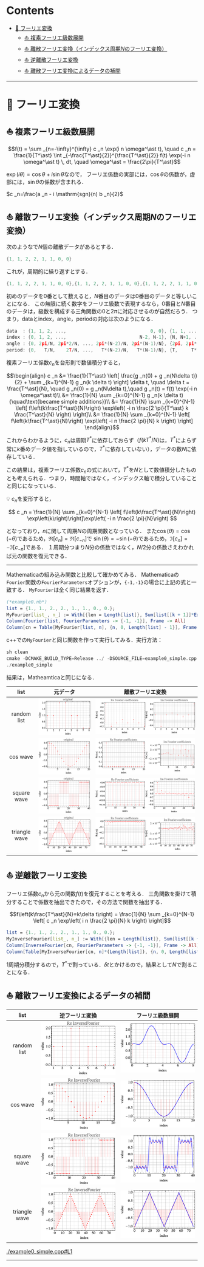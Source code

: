 # Contents
- [🐋 フーリエ変換](#🐋-フーリエ変換)
    - [⛵ 複素フーリエ級数展開](#⛵-複素フーリエ級数展開)
    - [⛵ 離散フーリエ変換（インデックス周期$`N`$のフーリエ変換）](#⛵-離散フーリエ変換（インデックス周期$`N`$のフーリエ変換）)
    - [⛵ 逆離散フーリエ変換](#⛵-逆離散フーリエ変換)
    - [⛵ 離散フーリエ変換によるデータの補間](#⛵-離散フーリエ変換によるデータの補間)


---
# 🐋 フーリエ変換 

## ⛵ 複素フーリエ級数展開 

```math
f(t) = \sum _{n=-\infty}^{\infty} c _n \exp(i n \omega^\ast t), \quad c _n = \frac{1}{T^\ast} \int _{-\frac{T^\ast}{2}}^{\frac{T^\ast}{2}} f(t) \exp(-i n \omega^\ast t) \, dt, \quad \omega^\ast = \frac{2\pi}{T^\ast}
```

$`\exp({i \theta}) = \cos \theta + i \sin \theta`$なので，
フーリエ係数の実部には，$`\cos \theta`$の係数が，虚部には，$`\sin \theta`$の係数が含まれる．

$`c _n=\frac{a _n - i \mathrm{sgn}(n) b _n}{2}`$

## ⛵ 離散フーリエ変換（インデックス周期$`N`$のフーリエ変換） 

次のようなで$`N`$個の離散データがあるとする．

```cpp
{1, 1, 2, 2, 1, 1, 0, 0}
```

これが，周期的に繰り返すとする．

```cpp
{1, 1, 2, 2, 1, 1, 0, 0},{1, 1, 2, 2, 1, 1, 0, 0},{1, 1, 2, 2, 1, 1, 0, 0},...
```
初めのデータを$`0`$番として数えると，$`N`$番目のデータは$`0`$番目のデータと等しいことになる．
この無限に続く数字をフーリエ級数で表現するなら，$`0`$番目と$`N`$番目のデータは，級数を構成する三角関数の$`0`$と$`2\pi`$に対応させるのが自然だろう．
つまり，dataとindex，angle，periodの対応は次のようになる．

```cpp
data  : {1, 1, 2, ...,                               0, 0}, {1, 1, ...
index : {0, 1, 2, ...,                           N-2, N-1}, {N, N+1, ...
angle : {0, 2pi/N, 2pi*2/N, ..., 2pi*(N-2)/N, 2pi*(N-1)/N}, {2pi, 2pi*(N+1)/N, ...
period: {0,   T/N,    2T/N, ...,   T*(N-2)/N,   T*(N-1)/N}, {T,     T*(N+1)/N, ...
```

複素フーリエ係数$`c _n`$を台形則で数値積分すると，

```math
\begin{align}
c _n &= \frac{1}{T^\ast} \left[ \frac{g _n(0) + g _n(N\delta t)}{2} + \sum _{k=1}^{N-1} g _n(k \delta t) \right] \delta t, \quad \delta t = \frac{T^\ast}{N}, \quad g _n(0) = g _n(N\delta t),\quad g _n(t) = f(t) \exp(-i n \omega^\ast t)\\
&= \frac{1}{N} \sum _{k=0}^{N-1} g _n(k \delta t) {\quad\text{became simple additions}}\\
&= \frac{1}{N} \sum _{k=0}^{N-1} \left[ f\left(k\frac{T^\ast}{N}\right) \exp\left( -i n \frac{2 \pi}{T^\ast} k \frac{T^\ast}{N} \right) \right]\\
&= \frac{1}{N} \sum _{k=0}^{N-1} \left[ f\left(k\frac{T^\ast}{N}\right) \exp\left( -i n \frac{2 \pi}{N} k \right) \right]
\end{align}
```

これからわかるように，$`c _n`$は周期$`T^\ast`$に依存しておらず（$`f(kT^\ast/N)`$は，$`T^\ast`$によらず常に$`k`$番めデータ値を指しているので，$`T^\ast`$に依存していない），データの数$`N`$に依存している．

この結果は，複素フーリエ係数$`c _n`$の式において，$`T^\ast`$を$`N`$として数値積分したものとも考えられる．つまり，時間軸ではなく，インデックス軸で積分していることと同じになっている．

💡 $`c _n`$を変形すると，

$$
c _n = \frac{1}{N} \sum _{k=0}^{N-1} \left[ f\left(k\frac{T^\ast}{N}\right)
\exp\left(k\right)\right]\exp\left( -i n \frac{2 \pi}{N}\right)
$$

となっており，$`n`$に関して周期$`N`$の周期関数となっている．
また$`\cos(\theta)=\cos(-\theta)`$であるため，$`\Re[c _n]=\Re[c _{-n}]`$で
$`\sin(\theta)=-\sin(-\theta)`$であるため，$`\Im[c _n]=-\Im[c _{-n}]`$である．
１周期分つまり$`N`$分の係数ではなく，$`N/2`$分の係数さえわかれば元の関数を復元できる．

---

Mathematicaの組み込み関数と比較して確かめてみる．
Mathematicaの`Fourier`関数の`FourierParameters`オプションが，`{-1,-1}`の場合に上記の式と一致する．
`MyFourier`は全く同じ結果を返す．

```Mathematica
(*example0.nb*)
list = {1., 1., 2., 2., 1., 1., 0., 0.};
MyFourier[list_, n_] := With[{len = Length[list]}, Sum[list[[k + 1]]*Exp[-I*n*2. \[Pi]/len*k], {k, 0, len - 1}]/len];
Column[Fourier[list, FourierParameters -> {-1, -1}], Frame -> All]
Column[cn = Table[MyFourier[list, n], {n, 0, Length[list] - 1}], Frame -> All]
```

c++での`MyFourier`と同じ関数を作って実行してみる．実行方法：

```cpp
sh clean
cmake -DCMAKE_BUILD_TYPE=Release ../ -DSOURCE_FILE=example0_simple.cpp
./example0_simple
```

結果は，Matheamticaと同じになる．

| list | 元データ| 離散フーリエ変換 |
|:---:|:---:|:---:|
| random list | ![sample_original_mathematica.png](sample_original_mathematica.png) | ![sample_ReIm_cn_mathematica.png](sample_ReIm_cn_mathematica.png) |
| cos wave | ![sample_original_cosWave.png](sample_original_cosWave.png) | ![sample_ReIm_cn_cosWave.png](sample_ReIm_cn_cosWave.png) |
| square wave | ![sample_original_squareWave.png](sample_original_squareWave.png) | ![sample_ReIm_cn_squareWave.png](sample_ReIm_cn_squareWave.png) |
| triangle wave | ![sample_original_triangleWave.png](sample_original_triangleWave.png) | ![sample_ReIm_cn_triangleWave.png](sample_ReIm_cn_triangleWave.png) |


## ⛵ 逆離散フーリエ変換 

フーリエ係数$`c _n`$から元の関数$`f(t)`$を復元することを考える．
三角関数を掛けて積分することで係数を抽出できたので，その方法で関数を抽出する．

```math
f\left(k\frac{T^\ast}{N}=k\delta t\right) = \frac{1}{N} \sum _{k=0}^{N-1} \left[ c _n \exp\left( i n \frac{2 \pi}{N} k \right) \right]
```

```Mathematica
list = {1., 1., 2., 2., 1., 1., 0., 0.};
MyInverseFourier[list_, n_] := With[{len = Length[list]}, Sum[list[[k + 1]]*Exp[I*n*2 \[Pi]/len*k], {k, 0, len - 1}]/len];
Column[InverseFourier[cn, FourierParameters -> {-1, -1}], Frame -> All]
Column[Table[MyInverseFourier[cn, n]*(Length[list]), {n, 0, Length[list] - 1,1}], Frame -> All]
```

1周期分積分するので，$`T^\ast`$で割っている．$`\delta t`$とかけるので，結果として$`N`$で割ることになる．

## ⛵ 離散フーリエ変換によるデータの補間 

| list | 逆フーリエ変換 | フーリエ級数展開 |
|:---:|:---:|:---:|
| random list | ![sample_Re_inv_mathematica.png](sample_Re_inv_mathematica.png) | ![sample_interpolation_mathematica.png](sample_interpolation_mathematica.png) |
| cos wave | ![sample_Re_inv_cosWave.png](sample_Re_inv_cosWave.png) | ![sample_interpolation_cosWave.png](sample_interpolation_cosWave.png) |
| square wave | ![sample_Re_inv_squareWave.png](sample_Re_inv_squareWave.png) | ![sample_interpolation_squareWave.png](sample_interpolation_squareWave.png) |
| triangle wave | ![sample_Re_inv_triangleWave.png](sample_Re_inv_triangleWave.png) | ![sample_interpolation_triangleWave.png](sample_interpolation_triangleWave.png) |

[./example0_simple.cpp#L1](./example0_simple.cpp#L1)

---
